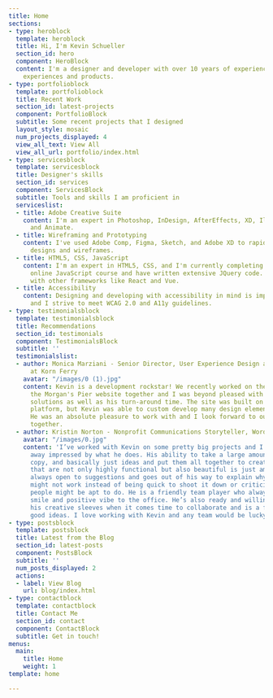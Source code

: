 ```yaml
---
title: Home
sections:
- type: heroblock
  template: heroblock
  title: Hi, I'm Kevin Schueller
  section_id: hero
  component: HeroBlock
  content: I'm a designer and developer with over 10 years of experience making interactive
    experiences and products.
- type: portfolioblock
  template: portfolioblock
  title: Recent Work
  section_id: latest-projects
  component: PortfolioBlock
  subtitle: Some recent projects that I designed
  layout_style: mosaic
  num_projects_displayed: 4
  view_all_text: View All
  view_all_url: portfolio/index.html
- type: servicesblock
  template: servicesblock
  title: Designer's skills
  section_id: services
  component: ServicesBlock
  subtitle: Tools and skills I am proficient in
  serviceslist:
  - title: Adobe Creative Suite
    content: I'm an expert in Photoshop, InDesign, AfterEffects, XD, Illustrator,
      and Animate.
  - title: Wireframing and Prototyping
    content: I've used Adobe Comp, Figma, Sketch, and Adobe XD to rapidly prototype
      designs and wireframes.
  - title: HTML5, CSS, JavaScript
    content: I'm an expert in HTML5, CSS, and I'm currently completing an advanced
      online JavaScript course and have written extensive JQuery code. I've also worked
      with other frameworks like React and Vue.
  - title: Accessibility
    content: Designing and developing with accessibility in mind is important to me
      and I strive to meet WCAG 2.0 and A11y guidelines.
- type: testimonialsblock
  template: testimonialsblock
  title: Recommendations
  section_id: testimonials
  component: TestimonialsBlock
  subtitle: ''
  testimonialslist:
  - author: Monica Marziani - Senior Director, User Experience Design and Strategy
      at Korn Ferry
    avatar: "/images/0 (1).jpg"
    content: Kevin is a development rockstar! We recently worked on the redesign of
      the Morgan's Pier website together and I was beyond pleased with his ideas and
      solutions as well as his turn-around time. The site was built on the SquareSpace
      platform, but Kevin was able to custom develop many design elements and features.
      He was an absolute pleasure to work with and I look forward to our next project
      together.
  - author: Kristin Norton - Nonprofit Communications Storyteller, Wordsmith
    avatar: "/images/0.jpg"
    content: 'I’ve worked with Kevin on some pretty big projects and I always walk
      away impressed by what he does. His ability to take a large amount of content,
      copy, and basically just ideas and put them all together to create web pages
      that are not only highly functional but also beautiful is just amazing. He is
      always open to suggestions and goes out of his way to explain why something
      might not work instead of being quick to shoot it down or criticize like some
      people might be apt to do. He is a friendly team player who always brings a
      smile and positive vibe to the office. He’s also ready and willing to roll up
      his creative sleeves when it comes time to collaborate and is a fountain of
      good ideas. I love working with Kevin and any team would be lucky to have him. '
- type: postsblock
  template: postsblock
  title: Latest from the Blog
  section_id: latest-posts
  component: PostsBlock
  subtitle: ''
  num_posts_displayed: 2
  actions:
  - label: View Blog
    url: blog/index.html
- type: contactblock
  template: contactblock
  title: Contact Me
  section_id: contact
  component: ContactBlock
  subtitle: Get in touch!
menus:
  main:
    title: Home
    weight: 1
template: home

---
```

